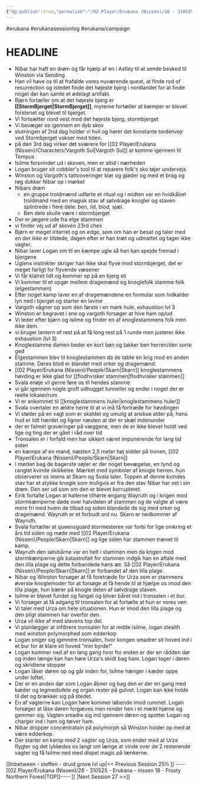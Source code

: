 ```yaml
---
{"dg-publish":true,"permalink":"/02 Player/Erukana (Nissen)/26 - 310525 - Erukana - nissen 18 - Frosty Northern Forest/"}
---
```


#erukana #erukanasessionlog #erukana/campaign 

# HEADLINE 

- Nibar har haft en drøm og får hjælp af en i Astley til at sende besked til Winston via Sending 
- Han vil have os til at frafalde vores nuværende quest, at finde rod of resurrection og istedet finde det højeste bjerg i nordlandet for at finde noget der kan samle et ødelagt artifakt.
- Bjørn fortæller om at det højeste bjerg er **[[StormBjerget\|StormBjerget]]**, myterne fortæller at kæmper er blevet forstenet og blevet til bjerget. 
- Vi fortsætter nord vest mod det højeste bjerg, stormbjerget
- Vi bevæger os igennem en dyb skov 
- slutningen af 2nd dag holder vi hvil og hører det konstante tordenvejr ved Stormbjerget vokser med tiden. 
- på den 3rd dag virker det sværere for [[02 Player/Erukana (Nissen)/Characters/Vargoth Sul\|Vargoth Sul]] at komme igennem til Tempus 
- Isilme forsvinder ud i skoven, men er altid i nærheden 
- Logan bruger sit cobbler's tool til at reparere folk's sko tøjer undervejs
- Winston og Vargoth's tattooveringer klør og gløder og med et brag og røg dukker Nibar op i mørket 
- Nibars drøm
	- en gruppe troldmænd udførte et ritual og i midten var en hvidkåbet troldmand med en magisk stav af sølvdrage knogler og staven splintrede i flere dele: ben, ild, blod, sjæl.
	- Ben dele skulle være i stormbjerget 
- Der er jægere ude fra elge stammen 
- vi finder vej ud af skoven 23rd ches 
- Bjørn er meget iriterret og on edge, som om han er besat og taler med en der ikke er tilstede, dagen efter er han træt og udmattet og tager ikke vagter.
- Nibar laver Logan om til en kæmpe ugle så han kan spejde fremad i bjergene 
- Uglens instinkter skriger han ikke skal flyve mod stormbjerget, det er meget farligt for flyvende væsener
- Vi får klatret lidt og kommer op på en bjerg sti 
- Vi kommer til et opgør mellem dragemænd og knoglefolk stamme folk (elgestammen)
- Efter noget kamp laver en af dragemændene en formular som hidkalder lyn ned i bjerget og starter en lavine
- Vargoth vågner op som den første i en mørk hule, exhaustion lvl 3
- Winston er begravet i sne og vargoth forsøger at hive ham op/ud 
- Vi leder efter bjørn og isilme og finder en af knoglestammens folk men ikke dem.
- vi bruger lantern of rest på at få long rest på 1 runde men justerer ikke exhaustion (lvl 3)
- Knoglestamme damen beder en kort bøn og takker ben herren/den sorte ged 
- Elgestammen blev til knoglestammen da de tabte en krig mod en anden stamme. Deres blod er blandet med orker og dragemænd. 
- [[02 Player/Erukana (Nissen)/People/Skarn\|Skarn]] knoglestammens høvding er ikke glad for [[flodhvisker stammen\|flodhvisker stammen]] 
- Svala enøje vil gerne føre os til hendes stamme
- vi går igennem nogle groft udhugget tunneller og ender i noget der er reelle lokaler/rum 
- Vi er ankommet til [[knoglestammens huler\|knoglestammens huler]] 
- Svala overtaler en ældre herre til at vi må få fortræde for høvdingen 
- Vi støder på en vagt som er skaldet og umulig at anskue alder på, hans hud er lidt hærdet og ligner næsten at der er skæl indenunder 
- der er falmet graveringer på væggene, men de er ikke blevet holdt ved lige og ting der er gået i råd over tid 
- Tronsalen er i forfald men har sikkert været imponerende for lang tid siden 
- en kæmpe af en mand, næsten 2,5 meter høj sidder på tronen, [[02 Player/Erukana (Nissen)/People/Skarn\|Skarn]]
- I mørket bag de bagerste søjler er der noget bevægelse, en tynd og ranglet kvinde skikkelse. Mærket med symboler af knogle herren. hun observerer os imens at Skarn og Svala taler. Toppen af denne kvindes stav har et stykke knogle som muligvis er fra den stav Nibar har set i sin drøm. Den ser ud som om den er blevet korrupteret.
- Eirik fortalte Logan at hallerne tilhørte engang Wayruth og i krigen mod stormkæmperne døde over halvdelen af stammen og de valgte at være mere fri med hvem de tilbad og siden blandede de sig med orker og dragemænd.  Wayruth er et forbudt ord nu. Skarn er nedkommer af Wayruth. 
- Svala fortæller at queensguard stormesteren var forbi for lige omkring et års tid siden og møde med [[02 Player/Erukana (Nissen)/People/Skarn\|Skarn]] og lige siden har stammen trænet til kamp. 
- Wayruth den sølvbårne var en helt i stammen men da krigen mod stormkæmperne gik katastrofalt for stammen indgik han en aftale med den lilla plage og dette forbandede hans æt. Så [[02 Player/Erukana (Nissen)/People/Skarn\|Skarn]] er forbandet af den lilla plage. 
- Nibar og Winston forsøger at få foretræde for Urza som er stammens øverste knoglemoder for at forsøge at få hende til at hjælpe os imod den lilla plage, hun bærer på knogle delen af sølvdrage staven. 
- Isilme er blevet fundet og fanget og bliver båret ind i tronsalen i et bur. 
- Vi forsøger at få adgang til tronsalen for at fortælle at hun er vores ven 
- Vi taler med Urza om hele situationen. Hun er imod den lilla plage og den pligt stammen har overfor den. 
- Urza vil ikke af med stavens top del.
- Vi planlægger at infiltrere tronsalen for at redde isilme, logan stealth med winston polymorphed som edderkop
- Logan sniger sig igennem tronsalen, hvor kongen smadrer sit hoved ind i et bur for at klare sit hoved "min byrde!"
- Logan kommer ned af en lang gang hvor for enden er der en rådden dør og inden længe kan han høre Urza's skidt bag ham. Logan tager i døren og skridtene stopper
- Logan låser døren op og går inden for, Isilme hænger i kæder oppe under loftet.
- Der er en anden dør som Logan åbner og bag den er der en gang med kæder og legmedsdele og organ rester på gulvet. Logan kan ikke holde til det og brækker sig på stedet. 
- En af vagterne kan Logan høre kommer løbende imod rummet. Logan forsøger at låse døren forgæves men render hen i et mørkt hjørne og gemmer sig. Vagten smadre sig ind igennem døren og spotter Logan og charger ind i ham og tæver ham. 
- Nibar dropper concentratoin på polymorph så Winston holder op med at være edderkop.
- Der starter en kamp med 2 vagter og Urza, som ender med at Urza flygter og det lykkedes os langt om længe at vinde over de 2 resterende vagter og få Isilme ned med dispel magic på lænkerne. 








[[Inbetween - steffen - druid grove lvl up\|<< Previous Session 25½ ]] ----[[02 Player/Erukana (Nissen)/26 - 310525 - Erukana - nissen 18 - Frosty Northern Forest\|TOP]]----  [[ \|Next Session 27  >>]]